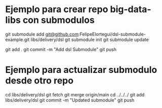 # Ejemplo para crear repo big-data-libs con submodulos

git submodule add git@github.com:FelipeElortegui/dsl-submodule-example.git libs/delivery/dsl
git submodule init
git submodule update

git add .
git commit -m "Add dsl Submodule"
git push

# Ejemplo para actualizar submodulo desde otro repo

cd libs/delivery/dsl
git fetch
git merge origin/main
cd ../../../
git add libs/delivery/dsl
git commit -m "Updated submodule"
git push